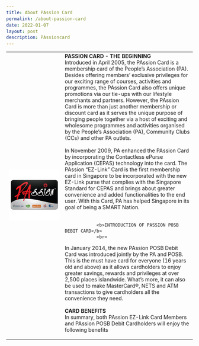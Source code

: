 ```yaml
---
title: About PAssion Card
permalink: /about-passion-card
date: 2022-01-07
layout: post
description: PAssioncard
---
```

<table width="100%">
  <tbody>
    <tr>
      <td width="30%"><img src="/images/PassionCard.png"/></td>
      <td width="70%">
				<b>PASSION CARD - THE BEGINNING</b><br>
<span>
Introduced in April 2005, the PAssion Card is a membership card of the People’s Association (PA).  Besides offering members’ exclusive privileges for our exciting range of courses, activities and programmes, the PAssion Card also offers unique promotions via our tie-ups with our lifestyle merchants and partners. However, the PAssion Card is more than just another membership or discount card as it serves the unique purpose of bringing people together via a host of exciting and wholesome programmes and activities organised by the People’s Association (PA), Community Clubs (CCs) and other PA outlets.</span><br><br>
<span>
In November 2009, PA enhanced the PAssion Card by incorporating the Contactless ePurse Application (CEPAS) technology into the card.  The PAssion “EZ-Link” Card is the first membership card in Singapore to be incorporated with the new EZ-Link purse that complies with the Singapore Standard for CEPAS and brings about greater convenience and added functionalities to the end user.  With this Card, PA has helped Singapore in its goal of being a SMART Nation.
				</span><br><br>

				<b>INTRODUCTION OF PASSION POSB DEBIT CARD</b>
				<br>
<span>In January 2014, the new PAssion POSB Debit Card was introduced jointly by the PA and POSB. This is the must have card for everyone (16 years old and above) as it allows cardholders to enjoy greater savings, rewards and privileges at over 2,500 places islandwide. What’s more, it can also be used to make MasterCard®, NETS and ATM transactions to give cardholders all the convenience they need.</span><br><br>
				<b>CARD BENEFITS</b><br>
<span>In summary, both PAssion EZ-Link Card Members and PAssion POSB Debit Cardholders will enjoy the following benefits</span>
      </td>
    </tr>
  </tbody>
</table>